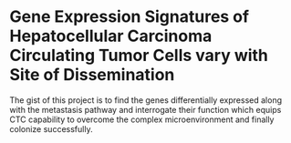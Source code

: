 # Gene Expression Signatures of Hepatocellular Carcinoma Circulating Tumor Cells vary with Site of Dissemination

The gist of this project is to find the genes differentially expressed along with the metastasis
pathway and interrogate their function which equips CTC capability to overcome the complex
microenvironment and finally colonize successfully.
